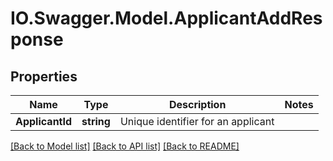 # IO.Swagger.Model.ApplicantAddResponse
## Properties

Name | Type | Description | Notes
------------ | ------------- | ------------- | -------------
**ApplicantId** | **string** | Unique identifier for an applicant | 

[[Back to Model list]](../README.md#documentation-for-models) [[Back to API list]](../README.md#documentation-for-api-endpoints) [[Back to README]](../README.md)

